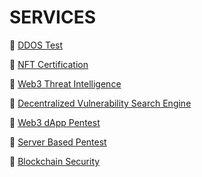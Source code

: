 # SERVICES

🔐 [DDOS Test](ddos-test.md)

🔐 [NFT Certification](nft-certification.md)

🔐 [Web3 Threat Intelligence]()

🔐 [Decentralized Vulnerability Search Engine]()

🔐 [Web3 dApp Pentest]()

🔐 [Server Based Pentest]()

🔐 [Blockchain Security]()

